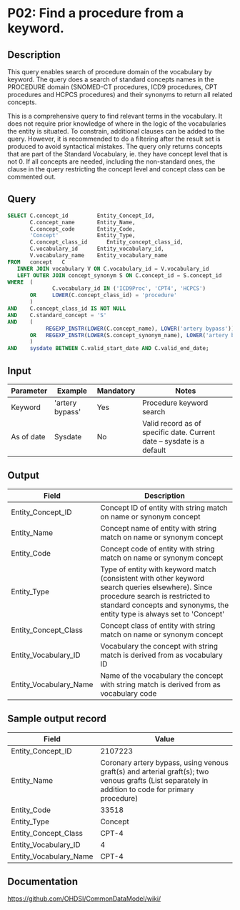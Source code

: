 <!---
Group:procedure
Name:P02 Find a procedure from a keyword.
Author:Patrick Ryan
CDM Version: 5.0
-->

# P02: Find a procedure from a keyword.

## Description
This query enables search of procedure domain of the vocabulary by keyword. The query does a search of standard concepts names in the PROCEDURE domain (SNOMED-CT procedures, ICD9 procedures, CPT procedures and HCPCS procedures) and their synonyms to return all related concepts.

This is a comprehensive query to find relevant terms in the vocabulary. It does not require prior knowledge of where in the logic of the vocabularies the entity is situated. To constrain, additional clauses can be added to the query. However, it is recommended to do a filtering after the result set is produced to avoid syntactical mistakes.
The query only returns concepts that are part of the Standard Vocabulary, ie. they have concept level that is not 0. If all concepts are needed, including the non-standard ones, the clause in the query restricting the concept level and concept class can be commented out.

## Query
```sql
SELECT C.concept_id         Entity_Concept_Id,
       C.concept_name       Entity_Name,
       C.concept_code       Entity_Code,
       'Concept'            Entity_Type,
       C.concept_class_id      Entity_concept_class_id,
       C.vocabulary_id      Entity_vocabulary_id,
       V.vocabulary_name    Entity_vocabulary_name
FROM   concept   C
   INNER JOIN vocabulary V ON C.vocabulary_id = V.vocabulary_id
   LEFT OUTER JOIN concept_synonym S ON C.concept_id = S.concept_id
WHERE  (
              C.vocabulary_id IN ('ICD9Proc', 'CPT4', 'HCPCS')
       OR     LOWER(C.concept_class_id) = 'procedure'
       )
AND    C.concept_class_id IS NOT NULL
AND    C.standard_concept = 'S'
AND    (
            REGEXP_INSTR(LOWER(C.concept_name), LOWER('artery bypass')) > 0
       OR   REGEXP_INSTR(LOWER(S.concept_synonym_name), LOWER('artery bypass')) > 0
       )
AND    sysdate BETWEEN C.valid_start_date AND C.valid_end_date;
```

## Input

| Parameter |  Example |  Mandatory |  Notes |
| --- | --- | --- | --- |
|  Keyword |  'artery bypass' |  Yes | Procedure keyword search |
|  As of date |  Sysdate |  No | Valid record as of specific date. Current date – sysdate is a default |

## Output

|  Field |  Description |
| --- | --- |
|  Entity_Concept_ID |  Concept ID of entity with string match on name or synonym concept |
|  Entity_Name |  Concept name of entity with string match on name or synonym concept |
|  Entity_Code |  Concept code of entity with string match on name or synonym concept |
|  Entity_Type |  Type of entity with keyword match (consistent with other keyword search queries elsewhere). Since procedure search is restricted to standard concepts and synonyms, the entity type is always set to 'Concept' |
|  Entity_Concept_Class |  Concept class of entity with string match on name or synonym concept |
|  Entity_Vocabulary_ID |  Vocabulary the concept with string match is derived from as vocabulary ID |
|  Entity_Vocabulary_Name |  Name of the vocabulary the concept with string match is derived from as vocabulary code |

## Sample output record

| Field |  Value |
| --- | --- |
|  Entity_Concept_ID |  2107223 |
|  Entity_Name |  Coronary artery bypass, using venous graft(s) and arterial graft(s); two venous grafts (List separately in addition to code for primary procedure) |
|  Entity_Code |  33518 |
|  Entity_Type |  Concept |
|  Entity_Concept_Class |  CPT-4 |
|  Entity_Vocabulary_ID |  4 |
|  Entity_Vocabulary_Name |  CPT-4 |



## Documentation
https://github.com/OHDSI/CommonDataModel/wiki/
